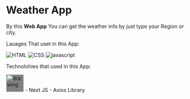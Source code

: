# Weather App

By this **Web App** You can get the weather info by just type your Region or city.

Lauages That uset in this App:

![HTML](https://img.icons8.com/color/48/000000/html-5--v1.png)
![CSS](https://img.icons8.com/color/48/000000/css3.png)
![javascript](https://img.icons8.com/color/48/000000/javascript--v2.png)



Technolohies that used in this App:
<!-- ![Next JS](https://seeklogo.com/images/N/next-js-logo-8FCFF51DD2-seeklogo.com.png){width: "40", height="40" } -->
<img src="https://cdn.worldvectorlogo.com/logos/next-js.svg" alt="drawing" width="48" height="48" style="background-color:grey !important;"/>
  - Next JS
  - Axios Library

